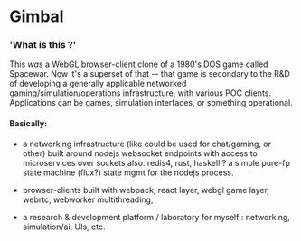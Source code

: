 
# Gimbal

### 'What is this ?'


This _was_ a WebGL browser-client clone of a 1980's DOS game called Spacewar. Now it's a superset of that -- that game is secondary to the R&D of developing a generally applicable networked gaming/simulation/operations infrastructure, with various POC clients. Applications can be games, simulation interfaces, or something operational.

#### Basically:

-  a networking infrastructure (like could be used for chat/gaming, or other) built around nodejs websocket endpoints with access to microservices over sockets also.  redis4, rust, haskell ?  a simple pure-fp state machine (flux?) state mgmt for the nodejs process.

- browser-clients built with webpack, react layer, webgl game layer, webrtc, webworker multithreading,

- a research & development platform / laboratory for myself : networking, simulation/ai, UIs, etc.
